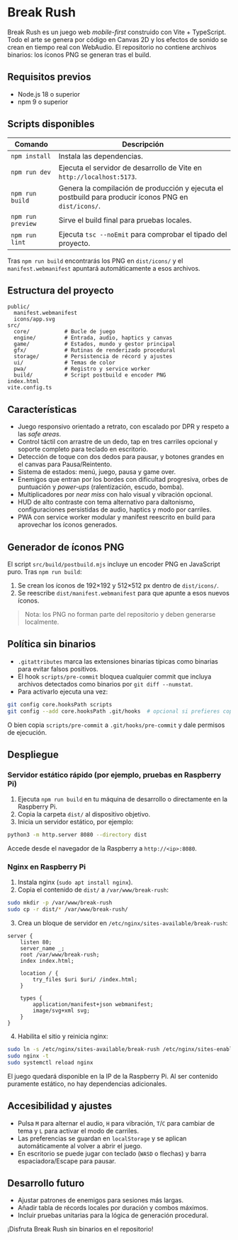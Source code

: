 # Break Rush

Break Rush es un juego web *mobile-first* construido con Vite + TypeScript. Todo el arte se genera por código en Canvas 2D y los efectos de sonido se crean en tiempo real con WebAudio. El repositorio no contiene archivos binarios: los íconos PNG se generan tras el build.

## Requisitos previos

- Node.js 18 o superior
- npm 9 o superior

## Scripts disponibles

| Comando            | Descripción |
| ------------------ | ----------- |
| `npm install`      | Instala las dependencias. |
| `npm run dev`      | Ejecuta el servidor de desarrollo de Vite en `http://localhost:5173`. |
| `npm run build`    | Genera la compilación de producción y ejecuta el postbuild para producir íconos PNG en `dist/icons/`. |
| `npm run preview`  | Sirve el build final para pruebas locales. |
| `npm run lint`     | Ejecuta `tsc --noEmit` para comprobar el tipado del proyecto. |

Tras `npm run build` encontrarás los PNG en `dist/icons/` y el `manifest.webmanifest` apuntará automáticamente a esos archivos.

## Estructura del proyecto

```
public/
  manifest.webmanifest
  icons/app.svg
src/
  core/           # Bucle de juego
  engine/         # Entrada, audio, haptics y canvas
  game/           # Estados, mundo y gestor principal
  gfx/            # Rutinas de renderizado procedural
  storage/        # Persistencia de récord y ajustes
  ui/             # Temas de color
  pwa/            # Registro y service worker
  build/          # Script postbuild e encoder PNG
index.html
vite.config.ts
```

## Características

- Juego responsivo orientado a retrato, con escalado por DPR y respeto a las *safe areas*.
- Control táctil con arrastre de un dedo, tap en tres carriles opcional y soporte completo para teclado en escritorio.
- Detección de toque con dos dedos para pausar, y botones grandes en el canvas para Pausa/Reintento.
- Sistema de estados: menú, juego, pausa y game over.
- Enemigos que entran por los bordes con dificultad progresiva, orbes de puntuación y *power-ups* (ralentización, escudo, bomba).
- Multiplicadores por *near miss* con halo visual y vibración opcional.
- HUD de alto contraste con tema alternativo para daltonismo, configuraciones persistidas de audio, haptics y modo por carriles.
- PWA con service worker modular y manifest reescrito en build para aprovechar los íconos generados.

## Generador de íconos PNG

El script `src/build/postbuild.mjs` incluye un encoder PNG en JavaScript puro. Tras `npm run build`:

1. Se crean los íconos de 192×192 y 512×512 px dentro de `dist/icons/`.
2. Se reescribe `dist/manifest.webmanifest` para que apunte a esos nuevos íconos.

> Nota: los PNG no forman parte del repositorio y deben generarse localmente.

## Política sin binarios

- `.gitattributes` marca las extensiones binarias típicas como binarias para evitar falsos positivos.
- El hook `scripts/pre-commit` bloquea cualquier commit que incluya archivos detectados como binarios por `git diff --numstat`.
- Para activarlo ejecuta una vez:

```bash
git config core.hooksPath scripts
git config --add core.hooksPath .git/hooks  # opcional si prefieres copiarlo manualmente
```

O bien copia `scripts/pre-commit` a `.git/hooks/pre-commit` y dale permisos de ejecución.

## Despliegue

### Servidor estático rápido (por ejemplo, pruebas en Raspberry Pi)

1. Ejecuta `npm run build` en tu máquina de desarrollo o directamente en la Raspberry Pi.
2. Copia la carpeta `dist/` al dispositivo objetivo.
3. Inicia un servidor estático, por ejemplo:

```bash
python3 -m http.server 8080 --directory dist
```

Accede desde el navegador de la Raspberry a `http://<ip>:8080`.

### Nginx en Raspberry Pi

1. Instala nginx (`sudo apt install nginx`).
2. Copia el contenido de `dist/` a `/var/www/break-rush`:

```bash
sudo mkdir -p /var/www/break-rush
sudo cp -r dist/* /var/www/break-rush/
```

3. Crea un bloque de servidor en `/etc/nginx/sites-available/break-rush`:

```
server {
    listen 80;
    server_name _;
    root /var/www/break-rush;
    index index.html;

    location / {
        try_files $uri $uri/ /index.html;
    }

    types {
        application/manifest+json webmanifest;
        image/svg+xml svg;
    }
}
```

4. Habilita el sitio y reinicia nginx:

```bash
sudo ln -s /etc/nginx/sites-available/break-rush /etc/nginx/sites-enabled/
sudo nginx -t
sudo systemctl reload nginx
```

El juego quedará disponible en la IP de la Raspberry Pi. Al ser contenido puramente estático, no hay dependencias adicionales.

## Accesibilidad y ajustes

- Pulsa `M` para alternar el audio, `H` para vibración, `T`/`C` para cambiar de tema y `L` para activar el modo de carriles.
- Las preferencias se guardan en `localStorage` y se aplican automáticamente al volver a abrir el juego.
- En escritorio se puede jugar con teclado (`WASD` o flechas) y barra espaciadora/Escape para pausar.

## Desarrollo futuro

- Ajustar patrones de enemigos para sesiones más largas.
- Añadir tabla de récords locales por duración y combos máximos.
- Incluir pruebas unitarias para la lógica de generación procedural.

¡Disfruta Break Rush sin binarios en el repositorio!

